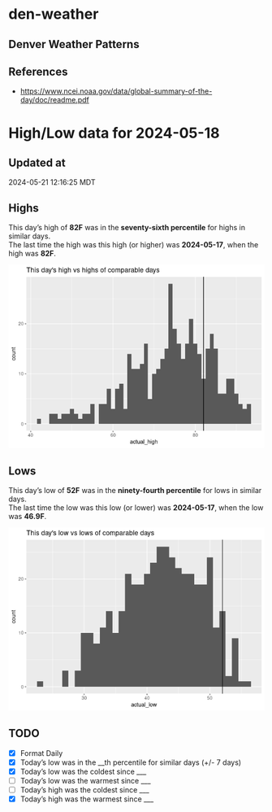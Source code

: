 

# den-weather

## Denver Weather Patterns

## References

- <https://www.ncei.noaa.gov/data/global-summary-of-the-day/doc/readme.pdf>

# High/Low data for 2024-05-18

## Updated at

2024-05-21 12:16:25 MDT

## Highs

This day’s high of **82F** was in the **seventy-sixth percentile** for
highs in similar days.  
The last time the high was this high (or higher) was **2024-05-17**,
when the high was **82F**.

![](readme_files/figure-commonmark/unnamed-chunk-4-1.png)

## Lows

This day’s low of **52F** was in the **ninety-fourth percentile** for
lows in similar days.  
The last time the low was this low (or lower) was **2024-05-17**, when
the low was **46.9F**.

![](readme_files/figure-commonmark/unnamed-chunk-6-1.png)

## TODO

- [x] Format Daily
- [x] Today’s low was in the \_\_th percentile for similar days (+/- 7
  days)
- [x] Today’s low was the coldest since \_\_\_
- [ ] Today’s low was the warmest since \_\_\_
- [ ] Today’s high was the coldest since \_\_\_
- [x] Today’s high was the warmest since \_\_\_
